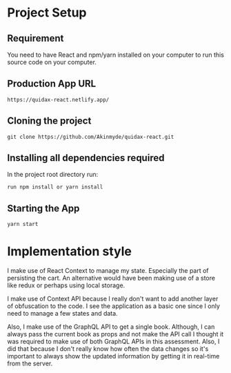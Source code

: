 
# Project Setup

## Requirement
You need to have React and npm/yarn installed on your computer to run this source code on your computer. 

## Production App URL
```
https://quidax-react.netlify.app/
```
## Cloning the project

```
git clone https://github.com/Akinmyde/quidax-react.git
```

## Installing all dependencies required

In the project root directory run:
```
run npm install or yarn install
```

## Starting the App
```
yarn start
```

# Implementation style
I make use of React Context to manage my state. Especially the part of persisting the cart. An alternative would have been making use of a store like redux or perhaps using local storage.

I make use of Context API because I really don't want to add another layer of obfuscation to the code. I see the application as a basic one since I only need to manage a few states and data.

Also, I make use of the GraphQL API to get a single book. Although, I can always pass the current book as props and not make the API call I thought it was required to make use of both GraphQL APIs in this assessment. Also, I did that because I don't really know how often the data changes so it's important to always show the updated information by getting it in real-time from the server.


